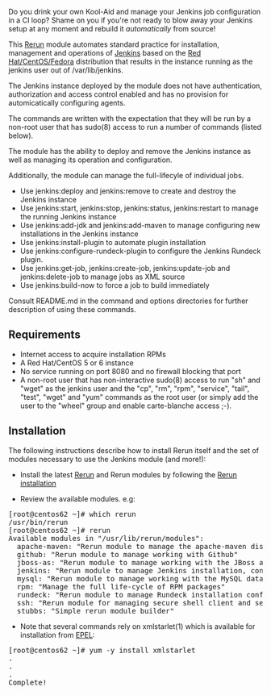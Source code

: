 Do you drink your own Kool-Aid and manage your Jenkins job configuration in a CI loop? Shame on you if you're not ready to blow away your Jenkins setup at any moment and rebuild it <i>automatically</i> from source!

This [Rerun](http://rerun.github.com/rerun) module automates standard practice for installation, management and operations of [Jenkins](http://jenkins-ci.org) based on the [Red Hat/CentOS/Fedora](http://pkg.jenkins-ci.org/redhat) distribution that results in the instance running as the jenkins user out of /var/lib/jenkins.

The Jenkins instance deployed by the module does not have authentication, authorization and access control enabled and has no provision for automicatically configuring agents.

The commands are written with the expectation that they will be run by a non-root user that has sudo(8) access to run a number of commands (listed below).

The module has the ability to deploy and remove the Jenkins instance as well as managing its operation and configuration.

Additionally, the module can manage the full-lifecyle of individual jobs.

* Use jenkins:deploy and jenkins:remove to create and destroy the Jenkins instance
* Use jenkins:start, jenkins:stop, jenkins:status, jenkins:restart to manage the running Jenkins instance
* Use jenkins:add-jdk and jenkins:add-maven to manage configuring new installations in the Jenkins instance
* Use jenkins:install-plugin to automate plugin installation
* Use jenkins:configure-rundeck-plugin to configure the Jenkins Rundeck plugin.
* Use jenkins:get-job, jenkins:create-job, jenkins:update-job and jenkins:delete-job to manage jobs as XML source
* Use jenkins:build-now to force a job to build immediately

Consult README.md in the command and options directories for further description of using these commands.

Requirements
------------

* Internet access to acquire installation RPMs 
* A Red Hat/CentOS 5 or 6 instance
* No service running on port 8080 and no firewall blocking that port
* A non-root user that has non-interactive sudo(8) access to run "sh" and "wget" as the jenkins user and the "cp", "rm", "rpm", "service", "tail", "test", "wget" and "yum" commands as the root user (or simply add the user to the "wheel" group and enable carte-blanche access ;-).

Installation
------------
The following instructions describe how to install Rerun itself and the set of modules necessary to use the Jenkins module (and more!):

* Install the latest [Rerun](http://rerun.github.com/rerun) and Rerun modules by following the [Rerun installation](https://github.com/rerun/rerun/wiki/Installation)

* Review the available modules. e.g:
<pre>
[root@centos62 ~]# which rerun
/usr/bin/rerun
[root@centos62 ~]# rerun
Available modules in "/usr/lib/rerun/modules":
  apache-maven: "Rerun module to manage the apache-maven distribution"
  github: "Rerun module to manage working with Github"
  jboss-as: "Rerun module to manage working with the JBoss application server"
  jenkins: "Rerun module to manage Jenkins installation, configuration and operations"
  mysql: "Rerun module to manage working with the MySQL database server"
  rpm: "Manage the full life-cycle of RPM packages"
  rundeck: "Rerun module to manage Rundeck installation configuration and operations"
  ssh: "Rerun module for managing secure shell client and server usage"
  stubbs: "Simple rerun module builder"
</pre>

* Note that several commands rely on xmlstarlet(1) which is available for installation from [EPEL](http://fedoraproject.org/wiki/EPEL):
<pre>
[root@centos62 ~]# yum -y install xmlstarlet
.
.
.
Complete!
</pre>

